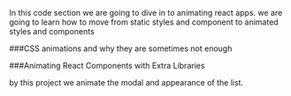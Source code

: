 In this code section we are going to dive in to animating react apps. we are going to learn how to move from static 
styles and component to animated styles and components

###CSS animations and why they are sometimes not enough

###Animating React Components with Extra Libraries

by this project we animate the modal and appearance of the list.